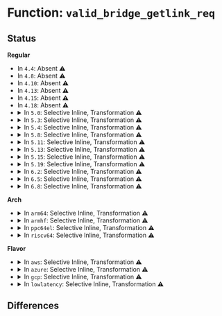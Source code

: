 # Function: <code>valid_bridge_getlink_req</code>

## Status
<b>Regular</b>
<ul>
<li>
In <code>4.4</code>: Absent ⚠️
</li>
<li>
In <code>4.8</code>: Absent ⚠️
</li>
<li>
In <code>4.10</code>: Absent ⚠️
</li>
<li>
In <code>4.13</code>: Absent ⚠️
</li>
<li>
In <code>4.15</code>: Absent ⚠️
</li>
<li>
In <code>4.18</code>: Absent ⚠️
</li>
<li>
<details>
<summary>In <code>5.0</code>: Selective Inline, Transformation ⚠️</summary>

**Collision:** Unique Static

**Inline:** Selective

**Transformation:** True

**Instances:**

```
In net/core/rtnetlink.c (ffffffff818cb5c0)
Location: net/core/rtnetlink.c:4290
Inline: True
Direct callers:
  - net/core/rtnetlink.c:rtnl_bridge_getlink
```
**Symbols:**

```
ffffffff818cb5c0-ffffffff818cb736: valid_bridge_getlink_req.constprop.36 (STB_LOCAL)
```
</details>
</li>
<li>
<details>
<summary>In <code>5.3</code>: Selective Inline, Transformation ⚠️</summary>

**Collision:** Unique Static

**Inline:** Selective

**Transformation:** True

**Instances:**

```
In net/core/rtnetlink.c (ffffffff819186e0)
Location: net/core/rtnetlink.c:4358
Inline: True
Direct callers:
  - net/core/rtnetlink.c:rtnl_bridge_getlink
```
**Symbols:**

```
ffffffff819186e0-ffffffff81918841: valid_bridge_getlink_req.constprop.0 (STB_LOCAL)
```
</details>
</li>
<li>
<details>
<summary>In <code>5.4</code>: Selective Inline, Transformation ⚠️</summary>

**Collision:** Unique Static

**Inline:** Selective

**Transformation:** True

**Instances:**

```
In net/core/rtnetlink.c (ffffffff8194ad00)
Location: net/core/rtnetlink.c:4389
Inline: True
Direct callers:
  - net/core/rtnetlink.c:rtnl_bridge_getlink
```
**Symbols:**

```
ffffffff8194ad00-ffffffff8194ae61: valid_bridge_getlink_req.constprop.0 (STB_LOCAL)
```
</details>
</li>
<li>
<details>
<summary>In <code>5.8</code>: Selective Inline, Transformation ⚠️</summary>

**Collision:** Unique Static

**Inline:** Selective

**Transformation:** True

**Instances:**

```
In net/core/rtnetlink.c (ffffffff81a1b540)
Location: net/core/rtnetlink.c:4596
Inline: True
Direct callers:
  - net/core/rtnetlink.c:rtnl_bridge_getlink
```
**Symbols:**

```
ffffffff81a1b540-ffffffff81a1b6a9: valid_bridge_getlink_req.constprop.0 (STB_LOCAL)
```
</details>
</li>
<li>
<details>
<summary>In <code>5.11</code>: Selective Inline, Transformation ⚠️</summary>

**Collision:** Unique Static

**Inline:** Selective

**Transformation:** True

**Instances:**

```
In net/core/rtnetlink.c (ffffffff81a1b760)
Location: net/core/rtnetlink.c:4688
Inline: True
Direct callers:
  - net/core/rtnetlink.c:rtnl_bridge_getlink
```
**Symbols:**

```
ffffffff81a1b760-ffffffff81a1b8c9: valid_bridge_getlink_req.constprop.0 (STB_LOCAL)
```
</details>
</li>
<li>
<details>
<summary>In <code>5.13</code>: Selective Inline, Transformation ⚠️</summary>

**Collision:** Unique Static

**Inline:** Selective

**Transformation:** True

**Instances:**

```
In net/core/rtnetlink.c (ffffffff81a02ed0)
Location: net/core/rtnetlink.c:4686
Inline: True
Direct callers:
  - net/core/rtnetlink.c:rtnl_bridge_getlink
```
**Symbols:**

```
ffffffff81a02ed0-ffffffff81a03077: valid_bridge_getlink_req.constprop.0 (STB_LOCAL)
```
</details>
</li>
<li>
<details>
<summary>In <code>5.15</code>: Selective Inline, Transformation ⚠️</summary>

**Collision:** Unique Static

**Inline:** Selective

**Transformation:** True

**Instances:**

```
In net/core/rtnetlink.c (ffffffff81ab5410)
Location: net/core/rtnetlink.c:4707
Inline: True
Direct callers:
  - net/core/rtnetlink.c:rtnl_bridge_getlink
```
**Symbols:**

```
ffffffff81ab5410-ffffffff81ab5604: valid_bridge_getlink_req.constprop.0 (STB_LOCAL)
```
</details>
</li>
<li>
<details>
<summary>In <code>5.19</code>: Selective Inline, Transformation ⚠️</summary>

**Collision:** Unique Static

**Inline:** Selective

**Transformation:** True

**Instances:**

```
In net/core/rtnetlink.c (ffffffff81c2e6d0)
Location: net/core/rtnetlink.c:4828
Inline: True
Direct callers:
  - net/core/rtnetlink.c:rtnl_bridge_getlink
```
**Symbols:**

```
ffffffff81c2e6d0-ffffffff81c2e893: valid_bridge_getlink_req.constprop.0 (STB_LOCAL)
```
</details>
</li>
<li>
<details>
<summary>In <code>6.2</code>: Selective Inline, Transformation ⚠️</summary>

**Collision:** Unique Static

**Inline:** Selective

**Transformation:** True

**Instances:**

```
In net/core/rtnetlink.c (ffffffff81de1900)
Location: net/core/rtnetlink.c:4879
Inline: True
Direct callers:
  - net/core/rtnetlink.c:rtnl_bridge_getlink
```
**Symbols:**

```
ffffffff81de1900-ffffffff81de1ac3: valid_bridge_getlink_req.constprop.0 (STB_LOCAL)
```
</details>
</li>
<li>
<details>
<summary>In <code>6.5</code>: Selective Inline, Transformation ⚠️</summary>

**Collision:** Unique Static

**Inline:** Selective

**Transformation:** True

**Instances:**

```
In net/core/rtnetlink.c (ffffffff81e52ff0)
Location: net/core/rtnetlink.c:4968
Inline: True
Direct callers:
  - net/core/rtnetlink.c:rtnl_bridge_getlink
```
**Symbols:**

```
ffffffff81e52ff0-ffffffff81e531b3: valid_bridge_getlink_req.constprop.0 (STB_LOCAL)
```
</details>
</li>
<li>
<details>
<summary>In <code>6.8</code>: Selective Inline, Transformation ⚠️</summary>

**Collision:** Unique Static

**Inline:** Selective

**Transformation:** True

**Instances:**

```
In net/core/rtnetlink.c (ffffffff81f12300)
Location: net/core/rtnetlink.c:5001
Inline: True
Direct callers:
  - net/core/rtnetlink.c:rtnl_bridge_getlink
```
**Symbols:**

```
ffffffff81f12300-ffffffff81f124c3: valid_bridge_getlink_req.constprop.0 (STB_LOCAL)
```
</details>
</li>
</ul>
<b>Arch</b>
<ul>
<li>
<details>
<summary>In <code>arm64</code>: Selective Inline, Transformation ⚠️</summary>

**Collision:** Unique Static

**Inline:** Selective

**Transformation:** True

**Instances:**

```
In net/core/rtnetlink.c (ffff800010bedc38)
Location: net/core/rtnetlink.c:4389
Inline: True
Direct callers:
  - net/core/rtnetlink.c:rtnl_bridge_getlink
```
**Symbols:**

```
ffff800010bedc38-ffff800010beddf8: valid_bridge_getlink_req.constprop.0 (STB_LOCAL)
```
</details>
</li>
<li>
<details>
<summary>In <code>armhf</code>: Selective Inline, Transformation ⚠️</summary>

**Collision:** Unique Static

**Inline:** Selective

**Transformation:** True

**Instances:**

```
In net/core/rtnetlink.c (c0d06174)
Location: net/core/rtnetlink.c:4389
Inline: True
Direct callers:
  - net/core/rtnetlink.c:rtnl_bridge_getlink
```
**Symbols:**

```
c0d06174-c0d06334: valid_bridge_getlink_req.constprop.0 (STB_LOCAL)
```
</details>
</li>
<li>
<details>
<summary>In <code>ppc64el</code>: Selective Inline, Transformation ⚠️</summary>

**Collision:** Unique Static

**Inline:** Selective

**Transformation:** True

**Instances:**

```
In net/core/rtnetlink.c (c000000000cd0850)
Location: net/core/rtnetlink.c:4389
Inline: True
Direct callers:
  - net/core/rtnetlink.c:rtnl_bridge_getlink
```
**Symbols:**

```
c000000000cd0850-c000000000cd0a84: valid_bridge_getlink_req.constprop.0 (STB_LOCAL)
```
</details>
</li>
<li>
<details>
<summary>In <code>riscv64</code>: Selective Inline, Transformation ⚠️</summary>

**Collision:** Unique Static

**Inline:** Selective

**Transformation:** True

**Instances:**

```
In net/core/rtnetlink.c (ffffffe000770800)
Location: net/core/rtnetlink.c:4389
Inline: True
Direct callers:
  - net/core/rtnetlink.c:rtnl_bridge_getlink
```
**Symbols:**

```
ffffffe000770800-ffffffe000770914: valid_bridge_getlink_req.constprop.0 (STB_LOCAL)
```
</details>
</li>
</ul>
<b>Flavor</b>
<ul>
<li>
<details>
<summary>In <code>aws</code>: Selective Inline, Transformation ⚠️</summary>

**Collision:** Unique Static

**Inline:** Selective

**Transformation:** True

**Instances:**

```
In net/core/rtnetlink.c (ffffffff818eacd0)
Location: net/core/rtnetlink.c:4389
Inline: True
Direct callers:
  - net/core/rtnetlink.c:rtnl_bridge_getlink
```
**Symbols:**

```
ffffffff818eacd0-ffffffff818eae31: valid_bridge_getlink_req.constprop.0 (STB_LOCAL)
```
</details>
</li>
<li>
<details>
<summary>In <code>azure</code>: Selective Inline, Transformation ⚠️</summary>

**Collision:** Unique Static

**Inline:** Selective

**Transformation:** True

**Instances:**

```
In net/core/rtnetlink.c (ffffffff818a4b10)
Location: net/core/rtnetlink.c:4389
Inline: True
Direct callers:
  - net/core/rtnetlink.c:rtnl_bridge_getlink
```
**Symbols:**

```
ffffffff818a4b10-ffffffff818a4c71: valid_bridge_getlink_req.constprop.0 (STB_LOCAL)
```
</details>
</li>
<li>
<details>
<summary>In <code>gcp</code>: Selective Inline, Transformation ⚠️</summary>

**Collision:** Unique Static

**Inline:** Selective

**Transformation:** True

**Instances:**

```
In net/core/rtnetlink.c (ffffffff8193bd00)
Location: net/core/rtnetlink.c:4389
Inline: True
Direct callers:
  - net/core/rtnetlink.c:rtnl_bridge_getlink
```
**Symbols:**

```
ffffffff8193bd00-ffffffff8193be61: valid_bridge_getlink_req.constprop.0 (STB_LOCAL)
```
</details>
</li>
<li>
<details>
<summary>In <code>lowlatency</code>: Selective Inline, Transformation ⚠️</summary>

**Collision:** Unique Static

**Inline:** Selective

**Transformation:** True

**Instances:**

```
In net/core/rtnetlink.c (ffffffff8195d580)
Location: net/core/rtnetlink.c:4389
Inline: True
Direct callers:
  - net/core/rtnetlink.c:rtnl_bridge_getlink
```
**Symbols:**

```
ffffffff8195d580-ffffffff8195d6e1: valid_bridge_getlink_req.constprop.0 (STB_LOCAL)
```
</details>
</li>
</ul>

## Differences
